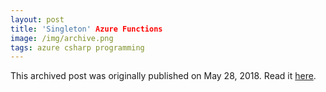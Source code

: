 ```yaml
---
layout: post
title: 'Singleton' Azure Functions
image: /img/archive.png
tags: azure csharp programming
---
```

This archived post was originally published on May 28, 2018. Read it [here](/alex.ciobanu.org/index030b.html).

